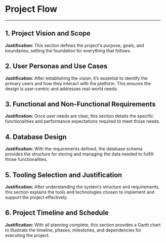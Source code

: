 # Project Flow

---

## 1. Project Vision and Scope
**Justification:** This section defines the project's purpose, goals, and boundaries, setting the foundation for everything that follows.

## 2. User Personas and Use Cases
**Justification:** After establishing the vision, it’s essential to identify the primary users and how they interact with the platform. This ensures the design is user-centric and addresses real-world needs.

## 3. Functional and Non-Functional Requirements
**Justification:** Once user needs are clear, this section details the specific functionalities and performance expectations required to meet those needs.

## 4. Database Design
**Justification:** With the requirements defined, the database schema provides the structure for storing and managing the data needed to fulfill those functionalities.

## 5. Tooling Selection and Justification
**Justification:** After understanding the system’s structure and requirements, this section explains the tools and technologies chosen to implement and support the project effectively.

## 6. Project Timeline and Schedule
**Justification:** With all planning complete, this section provides a Gantt chart to illustrate the timeline, phases, milestones, and dependencies for executing the project.

